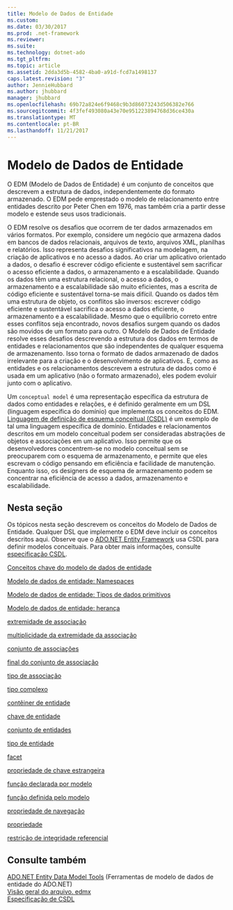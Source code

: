 ```yaml
---
title: Modelo de Dados de Entidade
ms.custom: 
ms.date: 03/30/2017
ms.prod: .net-framework
ms.reviewer: 
ms.suite: 
ms.technology: dotnet-ado
ms.tgt_pltfrm: 
ms.topic: article
ms.assetid: 2dda3d5b-4582-4ba0-a91d-fcd7a1498137
caps.latest.revision: "3"
author: JennieHubbard
ms.author: jhubbard
manager: jhubbard
ms.openlocfilehash: 69b72a824e6f9468c9b3d86073243d506382e766
ms.sourcegitcommit: 4f3fef493080a43e70e951223894768d36ce430a
ms.translationtype: MT
ms.contentlocale: pt-BR
ms.lasthandoff: 11/21/2017
---
```

# <a name="entity-data-model"></a>Modelo de Dados de Entidade
O EDM (Modelo de Dados de Entidade) é um conjunto de conceitos que descrevem a estrutura de dados, independentemente do formato armazenado. O EDM pede emprestado o modelo de relacionamento entre entidades descrito por Peter Chen em 1976, mas também cria a partir desse modelo e estende seus usos tradicionais.  
  
 O EDM resolve os desafios que ocorrem de ter dados armazenados em vários formatos. Por exemplo, considere um negócio que armazena dados em bancos de dados relacionais, arquivos de texto, arquivos XML, planilhas e relatórios. Isso representa desafios significativos na modelagem, na criação de aplicativos e no acesso a dados. Ao criar um aplicativo orientado a dados, o desafio é escrever código eficiente e sustentável sem sacrificar o acesso eficiente a dados, o armazenamento e a escalabilidade. Quando os dados têm uma estrutura relacional, o acesso a dados, o armazenamento e a escalabilidade são muito eficientes, mas a escrita de código eficiente e sustentável torna-se mais difícil. Quando os dados têm uma estrutura de objeto, os conflitos são inversos: escrever código eficiente e sustentável sacrifica o acesso a dados eficiente, o armazenamento e a escalabilidade. Mesmo que o equilíbrio correto entre esses conflitos seja encontrado, novos desafios surgem quando os dados são movidos de um formato para outro. O Modelo de Dados de Entidade resolve esses desafios descrevendo a estrutura dos dados em termos de entidades e relacionamentos que são independentes de qualquer esquema de armazenamento. Isso torna o formato de dados armazenado de dados irrelevante para a criação e o desenvolvimento de aplicativos. E, como as entidades e os relacionamentos descrevem a estrutura de dados como é usada em um aplicativo (não o formato armazenado), eles podem evoluir junto com o aplicativo.  
  
 Um `conceptual model` é uma representação específica da estrutura de dados como entidades e relações, e é definido geralmente em um DSL (linguagem específica do domínio) que implementa os conceitos do EDM. [Linguagem de definição de esquema conceitual (CSDL)](../../../../docs/framework/data/adonet/ef/language-reference/csdl-specification.md) é um exemplo de tal uma linguagem específica de domínio. Entidades e relacionamentos descritos em um modelo conceitual podem ser consideradas abstrações de objetos e associações em um aplicativo. Isso permite que os desenvolvedores concentrem-se no modelo conceitual sem se preocuparem com o esquema de armazenamento, e permite que eles escrevam o código pensando em eficiência e facilidade de manutenção. Enquanto isso, os designers de esquema de armazenamento podem se concentrar na eficiência de acesso a dados, armazenamento e escalabilidade.  
  
## <a name="in-this-section"></a>Nesta seção  
 Os tópicos nesta seção descrevem os conceitos do Modelo de Dados de Entidade. Qualquer DSL que implemente o EDM deve incluir os conceitos descritos aqui. Observe que o [ADO.NET Entity Framework](../../../../docs/framework/data/adonet/ef/index.md) usa CSDL para definir modelos conceituais. Para obter mais informações, consulte [especificação CSDL](../../../../docs/framework/data/adonet/ef/language-reference/csdl-specification.md).  
  
 [Conceitos chave do modelo de dados de entidade](../../../../docs/framework/data/adonet/entity-data-model-key-concepts.md)  
  
 [Modelo de dados de entidade: Namespaces](../../../../docs/framework/data/adonet/entity-data-model-namespaces.md)  
  
 [Modelo de dados de entidade: Tipos de dados primitivos](../../../../docs/framework/data/adonet/entity-data-model-primitive-data-types.md)  
  
 [Modelo de dados de entidade: herança](../../../../docs/framework/data/adonet/entity-data-model-inheritance.md)  
  
 [extremidade de associação](../../../../docs/framework/data/adonet/association-end.md)  
  
 [multiplicidade da extremidade da associação](../../../../docs/framework/data/adonet/association-end-multiplicity.md)  
  
 [conjunto de associações](../../../../docs/framework/data/adonet/association-set.md)  
  
 [final do conjunto de associação](../../../../docs/framework/data/adonet/association-set-end.md)  
  
 [tipo de associação](../../../../docs/framework/data/adonet/association-type.md)  
  
 [tipo complexo](../../../../docs/framework/data/adonet/complex-type.md)  
  
 [contêiner de entidade](../../../../docs/framework/data/adonet/entity-container.md)  
  
 [chave de entidade](../../../../docs/framework/data/adonet/entity-key.md)  
  
 [conjunto de entidades](../../../../docs/framework/data/adonet/entity-set.md)  
  
 [tipo de entidade](../../../../docs/framework/data/adonet/entity-type.md)  
  
 [facet](../../../../docs/framework/data/adonet/facet.md)  
  
 [propriedade de chave estrangeira](../../../../docs/framework/data/adonet/foreign-key-property.md)  
  
 [função declarada por modelo](../../../../docs/framework/data/adonet/model-declared-function.md)  
  
 [função definida pelo modelo](../../../../docs/framework/data/adonet/model-defined-function.md)  
  
 [propriedade de navegação](../../../../docs/framework/data/adonet/navigation-property.md)  
  
 [propriedade](../../../../docs/framework/data/adonet/property.md)  
  
 [restrição de integridade referencial](../../../../docs/framework/data/adonet/referential-integrity-constraint.md)  
  
## <a name="see-also"></a>Consulte também  
 [ADO.NET Entity Data Model Tools](http://msdn.microsoft.com/en-us/91076853-0881-421b-837a-f582f36be527) (Ferramentas de modelo de dados de entidade do ADO.NET)  
 [Visão geral do arquivo. edmx](http://msdn.microsoft.com/en-us/f4c8e7ce-1db6-417e-9759-15f8b55155d4)  
 [Especificação de CSDL](../../../../docs/framework/data/adonet/ef/language-reference/csdl-specification.md)
